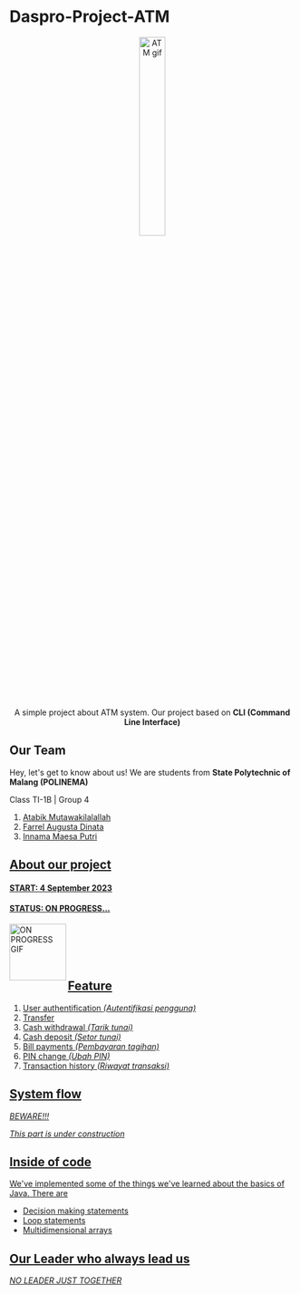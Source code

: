 # Daspro-Project-ATM
<p align="center">
   <img src="https://media.giphy.com/media/v1.Y2lkPTc5MGI3NjExa3pkb251cGpoYnplajZxazQ3bDlyM2Z3ZXA4ZXJoeHptaHoxeHNiOCZlcD12MV9pbnRlcm5hbF9naWZfYnlfaWQmY3Q9Zw/3o6UBl6P4Ey0zkqbnO/giphy.gif" alt="ATM gif" width="30%"> 
</p>

<p align="center">A simple project about ATM system. Our project based on <b>CLI (Command Line Interface)</b></p>

## Our Team
<p>Hey, let's get to know about us! We are students from <b>State Polytechnic of Malang (POLINEMA)</b></p>
<p>Class TI-1B | Group 4</p>
<ol>
    <li><a href="https://github.com/AtabikM1">Atabik Mutawakilalallah</li>
    <li><a href="https://github.com/FarrelAD">Farrel Augusta Dinata</li>
    <li><a href="https://github.com/sukinnamz">Innama Maesa Putri</li>
</ol>
      
## About our project
<h4>START: 4 September 2023</h4>
<h4>STATUS: ON PROGRESS...</h4>

<img src="https://media.giphy.com/media/hTZXf0F5qZXUaFTfyY/giphy.gif" width="100" alt="ON PROGRESS GIF" align="left">
<br><br><br><br>

## Feature
1. User authentification <i>(Autentifikasi pengguna)</i>
2. Transfer
3. Cash withdrawal <i>(Tarik tunai)</i>
4. Cash deposit <i>(Setor tunai)</i>
5. Bill payments <i>(Pembayaran tagihan)</i>
6. PIN change <i>(Ubah PIN)</i>
7. Transaction history <i>(Riwayat transaksi)</i>

## System flow
<p><i>BEWARE!!!</i></p>
<p><i>This part is under construction</i></p>

## Inside of code
We've implemented some of the things we've learned about the basics of Java. There are
- Decision making statements
- Loop statements
- Multidimensional arrays

## Our Leader who always lead us
_NO LEADER JUST TOGETHER_
